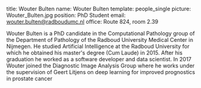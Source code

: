 title: Wouter Bulten
name: Wouter Bulten
template: people_single
picture: Wouter_Bulten.jpg
position: PhD Student
email: wouter.bulten@radboudumc.nl
office: Route 824, room 2.39

Wouter Bulten is a PhD candidate in the Computational Pathology group of the Department of Pathology of the Radboud University Medical Center in Nijmegen. He studied Artificial Intelligence at the Radboud University for which he obtained his master's degree (Cum Laude) in 2015. After his graduation he worked as a software developer and data scientist. In 2017 Wouter joined the Diagnostic Image Analysis Group where he works under the supervision of Geert Litjens on deep learning for improved prognostics in prostate cancer
